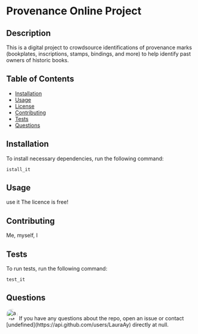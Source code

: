 # Provenance Online Project
## Description
This is a digital project to crowdsource identifications of provenance marks (bookplates, inscriptions, stamps, bindings, and more) to help identify past owners of historic books.
## Table of Contents 
* [Installation](#installation)
* [Usage](#usage)
* [License](#license)
* [Contributing](#contributing)
* [Tests](#tests)
* [Questions](#questions)

## Installation
To install necessary dependencies, run the following command:
```
istall_it
```
## Usage
use it
The licence is free!
  
## Contributing
Me, myself, I
## Tests
To run tests, run the following command:
```
test_it
```
## Questions
<img src="https://avatars1.githubusercontent.com/u/11023123?v=4" alt="avatar" style="border-radius: 16px" width="30" />
If you have any questions about the repo, open an issue or contact [undefined](https://api.github.com/users/LauraAy) directly at null.

